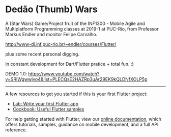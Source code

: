 # Dedão (Thumb) Wars

A (Star Wars) Game/Project fruit of the INF1300 - Mobile Agile and Multiplatform Programming classes at 2019-1 at PUC-Rio, from Professor Markus Endler and monitor Felipe Carvalho.

http://www-di.inf.puc-rio.br/~endler/courses/Flutter/ 

plus some recent personal digging.

In constant development for Dart/Flutter pratice + total fun. :)

DEMO 1.0:
https://www.youtube.com/watch?v=SRlWgwwjvo4&list=PLECQsE2HAZRp3uAr29EK9kQLDNfXOLP5p

---

A few resources to get you started if this is your first Flutter project:

- [Lab: Write your first Flutter app](https://flutter.io/docs/get-started/codelab)
- [Cookbook: Useful Flutter samples](https://flutter.io/docs/cookbook)

For help getting started with Flutter, view our 
[online documentation](https://flutter.io/docs), which offers tutorials, 
samples, guidance on mobile development, and a full API reference.
